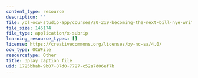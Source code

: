 ```yaml
---
content_type: resource
description: ''
file: /ol-ocw-studio-app/courses/20-219-becoming-the-next-bill-nye-writing-and-hosting-the-educational-show-january-iap-2015/1725bbab9b0787d07727c52a7d06ef7b_VBgVRviSKek.srt
file_size: 145174
file_type: application/x-subrip
learning_resource_types: []
license: https://creativecommons.org/licenses/by-nc-sa/4.0/
ocw_type: OCWFile
resourcetype: Other
title: 3play caption file
uid: 1725bbab-9b07-87d0-7727-c52a7d06ef7b
---
```

